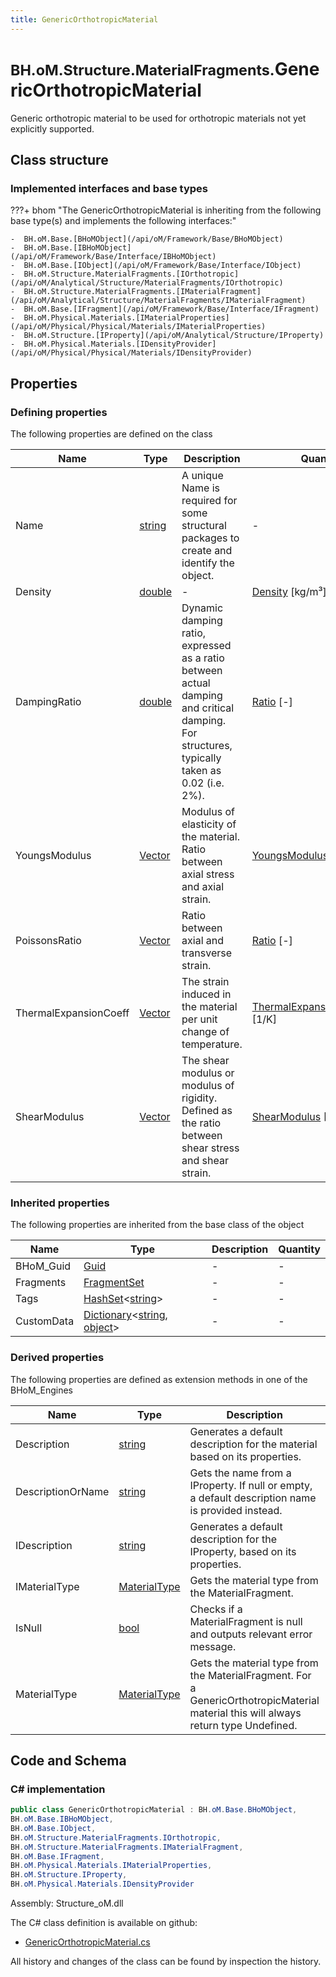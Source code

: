 ```yaml
---
title: GenericOrthotropicMaterial
---
```


# <small>BH.oM.Structure.MaterialFragments.</small>**GenericOrthotropicMaterial**

Generic orthotropic material to be used for orthotropic materials not yet explicitly supported.

## Class structure

### Implemented interfaces and base types

???+ bhom "The GenericOrthotropicMaterial is inheriting from the following base type(s) and implements the following interfaces:"

    -  BH.oM.Base.[BHoMObject](/api/oM/Framework/Base/BHoMObject)
    -  BH.oM.Base.[IBHoMObject](/api/oM/Framework/Base/Interface/IBHoMObject)
    -  BH.oM.Base.[IObject](/api/oM/Framework/Base/Interface/IObject)
    -  BH.oM.Structure.MaterialFragments.[IOrthotropic](/api/oM/Analytical/Structure/MaterialFragments/IOrthotropic)
    -  BH.oM.Structure.MaterialFragments.[IMaterialFragment](/api/oM/Analytical/Structure/MaterialFragments/IMaterialFragment)
    -  BH.oM.Base.[IFragment](/api/oM/Framework/Base/Interface/IFragment)
    -  BH.oM.Physical.Materials.[IMaterialProperties](/api/oM/Physical/Physical/Materials/IMaterialProperties)
    -  BH.oM.Structure.[IProperty](/api/oM/Analytical/Structure/IProperty)
    -  BH.oM.Physical.Materials.[IDensityProvider](/api/oM/Physical/Physical/Materials/IDensityProvider)


## Properties



### Defining properties

The following properties are defined on the class

| Name             | Type             | Description      | Quantity         |
|------------------|------------------|------------------|------------------|
| Name | [string](https://learn.microsoft.com/en-us/dotnet/api/System.String?view=netstandard-2.0) | A unique Name is required for some structural packages to create and identify the object. | - |
| Density | [double](https://learn.microsoft.com/en-us/dotnet/api/System.Double?view=netstandard-2.0) | - | [Density](/api/oM/Dimensional/Quantities/Attributes/Density) [kg/m³] |
| DampingRatio | [double](https://learn.microsoft.com/en-us/dotnet/api/System.Double?view=netstandard-2.0) | Dynamic damping ratio, expressed as a ratio between actual damping and critical damping. For structures, typically taken as 0.02 (i.e. 2%). | [Ratio](/api/oM/Dimensional/Quantities/Attributes/Ratio) [-] |
| YoungsModulus | [Vector](/api/oM/Dimensional/Geometry/Vector/Vector) | Modulus of elasticity of the material. Ratio between axial stress and axial strain. | [YoungsModulus](/api/oM/Dimensional/Quantities/Attributes/YoungsModulus) [Pa] |
| PoissonsRatio | [Vector](/api/oM/Dimensional/Geometry/Vector/Vector) | Ratio between axial and transverse strain. | [Ratio](/api/oM/Dimensional/Quantities/Attributes/Ratio) [-] |
| ThermalExpansionCoeff | [Vector](/api/oM/Dimensional/Geometry/Vector/Vector) | The strain induced in the material per unit change of temperature. | [ThermalExpansionCoefficient](/api/oM/Dimensional/Quantities/Attributes/ThermalExpansionCoefficient) [1/K] |
| ShearModulus | [Vector](/api/oM/Dimensional/Geometry/Vector/Vector) | The shear modulus or modulus of rigidity. Defined as the ratio between shear stress and shear strain. | [ShearModulus](/api/oM/Dimensional/Quantities/Attributes/ShearModulus) [Pa] |


### Inherited properties
The following properties are inherited from the base class of the object

| Name             | Type             | Description      | Quantity         |
|------------------|------------------|------------------|------------------|
| BHoM_Guid | [Guid](https://learn.microsoft.com/en-us/dotnet/api/System.Guid?view=netstandard-2.0) | - | - |
| Fragments | [FragmentSet](/api/oM/Framework/Base/FragmentSet) | - | - |
| Tags | [HashSet](https://learn.microsoft.com/en-us/dotnet/api/System.Collections.Generic.HashSet-1?view=netstandard-2.0)&lt;[string](https://learn.microsoft.com/en-us/dotnet/api/System.String?view=netstandard-2.0)&gt; | - | - |
| CustomData | [Dictionary](https://learn.microsoft.com/en-us/dotnet/api/System.Collections.Generic.Dictionary-2?view=netstandard-2.0)&lt;[string](https://learn.microsoft.com/en-us/dotnet/api/System.String?view=netstandard-2.0), [object](https://learn.microsoft.com/en-us/dotnet/api/System.Object?view=netstandard-2.0)&gt; | - | - |


### Derived properties

The following properties are defined as extension methods in one of the BHoM_Engines

| Name             | Type             | Description      | Quantity         | Engine           |
|------------------|------------------|------------------|------------------|------------------|
| Description | [string](https://learn.microsoft.com/en-us/dotnet/api/System.String?view=netstandard-2.0) | Generates a default description for the material based on its properties. | - | Structure_Engine |
| DescriptionOrName | [string](https://learn.microsoft.com/en-us/dotnet/api/System.String?view=netstandard-2.0) | Gets the name from a IProperty. If null or empty, a default description name is provided instead. | - | Structure_Engine |
| IDescription | [string](https://learn.microsoft.com/en-us/dotnet/api/System.String?view=netstandard-2.0) | Generates a default description for the IProperty, based on its properties. | - | Structure_Engine |
| IMaterialType | [MaterialType](/api/oM/Analytical/Structure/MaterialFragments/Enums/MaterialType) | Gets the material type from the MaterialFragment. | - | Structure_Engine |
| IsNull | [bool](https://learn.microsoft.com/en-us/dotnet/api/System.Boolean?view=netstandard-2.0) | Checks if a MaterialFragment is null and outputs relevant error message. | - | Structure_Engine |
| MaterialType | [MaterialType](/api/oM/Analytical/Structure/MaterialFragments/Enums/MaterialType) | Gets the material type from the MaterialFragment. For a GenericOrthotropicMaterial material this will always return type Undefined. | - | Structure_Engine |


## Code and Schema

### C# implementation

``` C# title="C#"
public class GenericOrthotropicMaterial : BH.oM.Base.BHoMObject,
BH.oM.Base.IBHoMObject,
BH.oM.Base.IObject,
BH.oM.Structure.MaterialFragments.IOrthotropic,
BH.oM.Structure.MaterialFragments.IMaterialFragment,
BH.oM.Base.IFragment,
BH.oM.Physical.Materials.IMaterialProperties,
BH.oM.Structure.IProperty,
BH.oM.Physical.Materials.IDensityProvider
```

Assembly: Structure_oM.dll

The C# class definition is available on github:

- [GenericOrthotropicMaterial.cs](https://github.com/BHoM/BHoM/blob/develop/Structure_oM/MaterialFragments\GenericOrthotropicMaterial.cs)

All history and changes of the class can be found by inspection the history.
